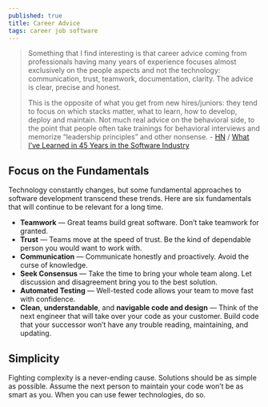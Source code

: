 ```yaml
---
published: true
title: Career Advice
tags: career job software
---
```

> Something that I find interesting is that career advice coming from professionals having many years of experience focuses almost exclusively on the people aspects and not the technology: communication, trust, teamwork, documentation, clarity. The advice is clear, precise and honest.
>
> This is the opposite of what you get from new hires/juniors: they tend to focus on which stacks matter, what to learn, how to develop, deploy and maintain. Not much real advice on the behavioral side, to the point that people often take trainings for behavioral interviews and memorize “leadership principles” and other nonsense. - [HN](https://news.ycombinator.com/item?id=25658216) / [What I’ve Learned in 45 Years in the Software Industry](https://www.bti360.com/what-ive-learned-in-45-years-in-the-software-industry/)

## Focus on the Fundamentals

Technology constantly changes, but some fundamental approaches to software development transcend these trends. Here are six fundamentals that will continue to be relevant for a long time.

- **Teamwork** — Great teams build great software. Don’t take teamwork for granted.
- **Trust** — Teams move at the speed of trust. Be the kind of dependable person you would want to work with.
- **Communication** — Communicate honestly and proactively. Avoid the curse of knowledge.
- **Seek Consensus** — Take the time to bring your whole team along. Let discussion and disagreement bring you to the best solution.
- **Automated Testing** —  Well-tested code allows your team to move fast with confidence.
- **Clean**, **understandable**, and **navigable code and design** — Think of the next engineer that will take over your code as your customer.  Build code that your successor won’t have any trouble reading, maintaining, and updating.

## Simplicity

Fighting complexity is a never-ending cause. Solutions should be as simple as possible. Assume the next person to maintain your code won’t be as smart as you. When you can use fewer technologies, do so.